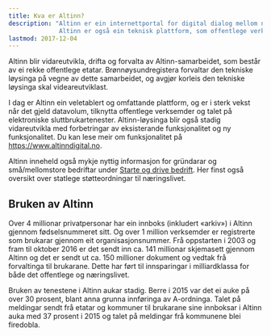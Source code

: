 ```yaml
---
title: Kva er Altinn?
description: "Altinn er ein internettportal for digital dialog mellom næringslivet, privatpersonar og offentlege etatar.
              Altinn er også ein teknisk plattform, som offentlege verksemder kan nytte for å lage digitale tenester."
lastmod: 2017-12-04
---
```


Altinn blir vidareutvikla, drifta og forvalta av Altinn-samarbeidet, som består av ei rekke offentlege etatar.
Brønnøysundregistera forvaltar den tekniske løysinga på vegne av dette samarbeidet, og avgjør korleis den tekniske løysinga skal videareutviklast.

I dag er Altinn ein veletablert og omfattande plattform, og er i sterk vekst når det gjeld datavolum, tilknytta offentlege verksemder og talet på elektroniske sluttbrukartenester.
Altinn-løysinga blir også stadig vidareutvikla med forbetringar av eksisterande funksjonalitet og ny funksjonalitet.
Du kan lese meir om funksjonalitet på https://www.altinndigital.no.

Altinn inneheld også mykje nyttig informasjon for gründarar og små/mellomstore bedriftar under [Starte og drive bedrift](/nn/starte-og-drive).
Her finst også oversikt over statlege støtteordningar til næringslivet.

## Bruken av Altinn
Over 4 millionar privatpersonar har ein innboks (inkludert «arkiv») i Altinn gjennom fødselsnummeret sitt.
Og over 1 million verksemder er registrerte som brukarar gjennom eit organisasjonsnummer.
Frå oppstarten i 2003 og fram til oktober 2016 er det sendt inn ca. 141 millionar skjemasett gjennom Altinn
og det er sendt ut ca. 150 millioner dokument og vedtak frå forvaltinga til brukarane.
Dette har ført til innsparingar i milliardklassa for både det offentlege og næringslivet.

Bruken av tenestene i Altinn aukar stadig. Berre i 2015 var det ei auke på over 30 prosent, blant anna grunna innføringa av A-ordninga.
Talet på meldingar sendt frå etatar og kommuner til brukarane sine innboksar i Altinn auka med 37 prosent i 2015 og talet på meldingar frå kommunene blei firedobla.